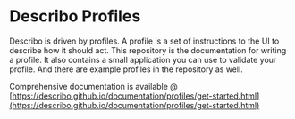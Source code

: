 # Describo Profiles

Describo is driven by profiles. A profile is a set of instructions to the UI to describe how it
should act. This repository is the documentation for writing a profile. It also contains a small
application you can use to validate your profile. And there are example profiles in the repository
as well.

Comprehensive documentation is available @
[https://describo.github.io/documentation/profiles/get-started.html](https://describo.github.io/documentation/profiles/get-started.html)
